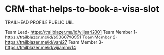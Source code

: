 # CRM-that-helps-to-book-a-visa-slot
TRAILHEAD PROFILE PUBLIC URL

Team Lead-  https://trailblazer.me/id/vijisari2001
Team Member 1-https://trailblazer.me/id/s9360798951
Team Member 2-https://trailblazer.me/id/vani27
Team Member 3-https://trailblazer.me/id/vijiammu14

